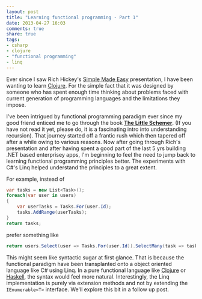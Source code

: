```yaml
---
layout: post
title: "Learning functional programming - Part 1"
date: 2013-04-27 16:03
comments: true
share: true
tags:
- csharp
- clojure
- "functional programming"
- linq
---
```

Ever since I saw Rich Hickey's [Simple Made Easy](http://www.infoq.com/presentations/Simple-Made-Easy) presentation, I have been wanting to learn [Clojure](http://clojure.org). For the simple fact that it was designed by someone who has spent enough time thinking about problems faced with current generation of programming languages and the limitations they impose. <!--more-->

I've been intrigued by functional programming paradigm ever since my good friend enticed me to go through the book [**The Little Schemer**](http://mitpress.mit.edu/books/little-schemer). (If you have not read it yet, please do, it is a fascinating intro into understanding recursion). That journey started off a frantic rush which then tapered off after a while owing to various reasons. Now after going through Rich's presentation and after having spent a good part of the last 5 yrs building .NET based enterprisey apps, I'm beginning to feel the need to jump back to learning functional programming principles better. The experiments with C#'s Linq helped understand the principles to a great extent.

For example, instead of

```csharp
var tasks = new List<Task>();
foreach(var user in users)
{
	var userTasks = Tasks.For(user.Id);
	tasks.AddRange(userTasks);
}
return tasks;
```

prefer something like

```csharp
return users.Select(user => Tasks.For(user.Id)).SelectMany(task => task).ToList();
```

This might seem like syntactic sugar at first glance. That is because the functional paradigm have been transplanted onto a object oriented language like C# using Linq. In a pure functional language like [Clojure](http://clojure.org) or [Haskell](http://www.haskell.org), the syntax would feel more natural. Interestingly, the Linq implementation is purely via extension methods and not by extending the `IEnumerable<T>` interface. We'll explore this bit in a follow up post.
